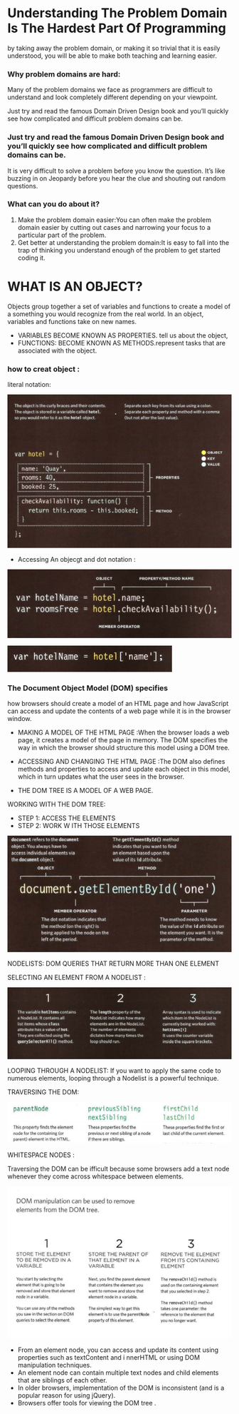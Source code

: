 # Understanding The Problem Domain Is The Hardest Part Of Programming

by taking away the problem domain, or making it so trivial that it is easily understood, you will be able to make both teaching and learning easier.

### Why problem domains are hard:
Many of the problem domains we face as programmers are difficult to understand and look completely different depending on your viewpoint.

Just try and read the famous Domain Driven Design book and you’ll quickly see how complicated and difficult problem domains can be. 

### Just try and read the famous Domain Driven Design book and you’ll quickly see how complicated and difficult problem domains can be. 

It is very difficult to solve a problem before you know the question.  It’s like buzzing in on Jeopardy before you hear the clue and shouting out random questions.

### What can you do about it?
1. Make the problem domain easier:You can often make the problem domain easier by cutting out cases and narrowing your focus to a particular part of the problem.
2. Get better at understanding the problem domain:It is easy to fall into the trap of thinking you understand enough of the problem to get started coding it.

# WHAT IS AN OBJECT? 
Objects group together a set of variables and functions to create a model of a something you would recognize from the real world. In an object, variables and functions take on new names. 

* VARIABLES BECOME KNOWN AS PROPERTIES. tell us about the object,
* FUNCTIONS: BECOME KNOWN AS METHODS.represent tasks that are associated with the object. 

### how to creat object :
 literal notation:
 
 
 
 
![](r061.PNG)



* Accessing An objecgt and dot notation :


![](r062.PNG)


![](r063.PNG)




### The Document Object Model (DOM) specifies 
how browsers should create a model of an HTML page and how JavaScript can access and update the contents of a web page while it is in the browser window. 
* MAKING A MODEL OF THE HTML PAGE :When the browser loads a web page, it creates a model of the page in memory. The DOM specifies the way in which the browser should structure this model using a DOM tree. 

* ACCESSING AND CHANGING THE HTML PAGE :The DOM also defines methods and properties to access and update each object in this model, which in turn updates what the user sees in the browser. 

* THE DOM TREE IS A MODEL OF A WEB PAGE.

WORKING WITH THE DOM TREE:
* STEP 1: ACCESS THE ELEMENTS 
* STEP 2: WORK W ITH THOSE ELEMENTS




![](r064.PNG) 



  NODELISTS: DOM QUERIES THAT RETURN MORE THAN ONE ELEMENT
  
  SELECTING AN ELEMENT FROM A NODELIST :
  
  
  
  
  
  
  
  ![](r065.PNG)
  
  

LOOPING THROUGH A NODELIST:
If you want to apply the same code to numerous elements, looping through a Nodelist is a powerful technique. 

TRAVERSING THE DOM:




![](r066.PNG)



WHITESPACE NODES :

Traversing the DOM can be ifficult because some browsers add a text node whenever they come across whitespace between elements.


![](r067.PNG)




* From an element node, you can access and update its content using properties such as textContent and i nnerHTML or using DOM manipulation techniques. 
* An element node can contain multiple text nodes and child elements that are siblings of each other. 
* In older browsers, implementation of the DOM is inconsistent (and is a popular reason for using jQuery). 
* Browsers offer tools for viewing the DOM tree . 
